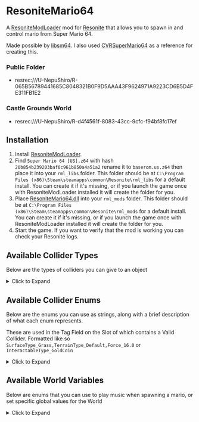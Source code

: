 # ResoniteMario64

A [ResoniteModLoader](https://github.com/resonite-modding-group/ResoniteModLoader) mod
for [Resonite](https://resonite.com/) that allows you to spawn in and control mario from Super Mario 64.

Made possible by [libsm64](https://github.com/libsm64/libsm64).
I also used [CVRSuperMario64](https://github.com/kafeijao/Kafe_CVR_Mods/tree/master/CVRSuperMario64) as a reference for
creating this.

### Public Folder

- resrec:///U-NepuShiro/R-065B56789441685C8048321B0F9D5AAA43F9624971A9223CD6B5D4FE311FB1E2

### Castle Grounds World

- resrec:///U-NepuShiro/R-d4f4561f-8083-43cc-9cfc-f94bf8fc17ef

## Installation

1. Install [ResoniteModLoader](https://github.com/resonite-modding-group/ResoniteModLoader).
2. Find `Super Mario 64 [US].z64` with hash `20b854b239203baf6c961b850a4a51a2` rename it to `baserom.us.z64` then place
   it into your `rml_libs` folder. This folder should be at
   `C:\Program Files (x86)\Steam\steamapps\common\Resonite\rml_libs` for a default install. You can create it if it's
   missing, or if you launch the game once with ResoniteModLoader installed it will create the folder for you.
3. Place [ResoniteMario64.dll](https://github.com/art0007i/ResoniteMario64/releases/latest/download/ResoniteMario64.dll)
   into your `rml_mods` folder. This folder should be at
   `C:\Program Files (x86)\Steam\steamapps\common\Resonite\rml_mods` for a default install. You can create it if it's
   missing, or if you launch the game once with ResoniteModLoader installed it will create the folder for you.
4. Start the game. If you want to verify that the mod is working you can check your Resonite logs.

## Available Collider Types

Below are the types of colliders you can give to an object

<details>
  <summary>Click to Expand</summary>

### StaticCollider

- Tag: `"SM64 StaticCollider"` or `"SM64 Collider"`
- Collider must be enabled and active.
- Collider can be one of: Type `Static`, Type `Active`, or `CharacterCollider == true`

---

### DynamicCollider

- Tag: `"SM64 DynamicCollider"`
- Collider must be enabled and active.
- Collider type can **not** be a trigger.

---

### Interactable

- Tag: `"SM64 Interactable"`
- Collider must be enabled.

---

### WaterBox

- Tag: `"SM64 WaterBox"`
- Collider must be enabled and active.

---

### Teleporter

- Soon™️

---

</details>

## Available Collider Enums

Below are the enums you can use as strings, along with a brief description of what each enum represents.

These are used in the Tag Field on the Slot of which contains a Valid Collider. Formatted like so `SurfaceType_Grass,TerrainType_Default,Force_16.0` or `InteractableType_GoldCoin`

<details>
  <summary>Click to Expand</summary>

### TerrainType_(Enum)

Defines the type of terrain for collision and environmental behavior.

| Enum Name | Description                             |
|-----------|-----------------------------------------|
| Grass     | Standard grassy terrain                 |
| Stone     | Rocky or stone terrain                  |
| Snow      | Snow-covered terrain                    |
| Sand      | Sandy terrain                           |
| Spooky    | Wood terrain                            |
| Water     | Water surfaces                          |
| Slide     | Slide surfaces (icy or slippery slopes) |

---

### SurfaceType_(Enum)

Specifies various surface properties affecting player interaction, camera behavior, and environmental effects.

| Enum Name              | Description / Usage                           |
|------------------------|-----------------------------------------------|
| Default                | Normal environment surface                    |
| Burning                | Lava or damaging hot surface                  |
| Hangable               | Ceiling surfaces that can be climbed          |
| Slow                   | Surfaces that slow Mario down (unused)        |
| DeathPlane             | Instant death floor                           |
| CloseCamera            | Areas that force close camera behavior        |
| Water                  | Water surfaces (non-flowing)                  |
| FlowingWater           | Flowing water surfaces                        |
| Intangible             | Non-solid, intangible surfaces                |
| VerySlippery           | Very slippery surfaces, like slides           |
| Slippery               | Slippery surfaces                             |
| NotSlippery            | Non-slippery, climbable surfaces              |
| TtmVines               | Vines in Tall, Tall Mountain                  |
| MgrMusic               | Triggers Merry-Go-Round music                 |
| ShallowQuicksand       | Shallow quicksand                             |
| DeepQuicksand          | Deep quicksand (lethal)                       |
| InstantQuicksand       | Instant death quicksand                       |
| DeepMovingQuicksand    | Flowing deep quicksand                        |
| ShallowMovingQuicksand | Flowing shallow quicksand                     |
| Quicksand              | Moving quicksand                              |
| MovingQuicksand        | Flowing quicksand                             |
| WallMisc               | Walls, camera adjusters, warp pipes           |
| NoiseDefault           | Floor with noise texture                      |
| NoiseSlippery          | Slippery floor with noise                     |
| HorizontalWind         | Surfaces with horizontal wind effects         |
| InstantMovingQuicksand | Flowing instant death quicksand               |
| Ice                    | Slippery ice surfaces                         |
| Hard                   | Hard floor that causes fall damage            |
| TimerStart             | Timer start area (Peach’s secret slide)       |
| TimerEnd               | Timer end area (Peach’s secret slide)         |
| HardSlippery           | Hard and slippery floor                       |
| HardVerySlippery       | Hard and very slippery floor                  |
| HardNotSlippery        | Hard and non-slippery floor                   |
| VerticalWind           | Areas with vertical wind and death below      |
| BossFightCamera        | Wide camera for boss fights                   |
| CameraFreeRoam         | Free roam camera surfaces                     |
| Thi3Wallkick           | Surface for wall kicks in Tall, Tall Mountain |
| Camera8Dir             | Surfaces enabling far camera                  |
| CameraMiddle           | Camera returns to middle position             |
| CameraRotateRight      | Camera rotates right                          |
| CameraRotateLeft       | Camera rotates left                           |
| CameraBoundary         | Limits camera movement                        |
| NoiseVerySlippery73    | Unused very slippery floor with noise         |
| NoiseVerySlippery74    | Unused very slippery floor with noise         |
| NoiseVerySlippery      | Very slippery floor with noise                |
| NoCamCollision         | Surface with no camera collision              |
| NoCamCollision77       | Unused no camera collision surface            |
| NoCamColVerySlippery   | No cam collision, very slippery with noise    |
| NoCamColSlippery       | No cam collision, slippery with noise         |
| Switch                 | Surface for switches and Dorrie               |
| VanishCapWalls         | Walls passable only with Vanish Cap           |
| Trapdoor               | Bowser’s trapdoor surface                     |

---

### InteractableType_(Enum)

Represents different interactable objects and items within the game.

| Enum Name | Description                 |
|-----------|-----------------------------|
| None      | No interactable             |
| GoldCoin  | Standard coin               |
| RedCoin   | Red coin                    |
| BlueCoin  | Blue coin                   |
| Star      | Power star                  |
| NormalCap | Normal Mario cap            |
| VanishCap | Vanish Cap                  |
| MetalCap  | Metal Cap                   |
| WingCap   | Wing Cap                    |
| Damage    | Damage-causing interactable |

You can extend these by appending a number to represent different variations or specific events/damage types. For
example:

- `Damage0`, `Damage1`, `Damage2`, etc., can represent different damage strengths.
- `RedCoin0`, `RedCoin1`, `RedCoin2`, etc., can play the different red coin sounds.

---

### Force_(speed.angle)

You can specify forces applied from colliders:

- **speed**: The magnitude of the force applied (0–255).
- **angle**: The direction of the force encoded as an 8-bit value (0–255), representing an angle in degrees scaled to 256 units per full rotation (360°).


| Speed | Angle | Description                              | Encoded force (hex) |
|-------|-------|------------------------------------------|---------------------|
| 16    | 0     | Low force forward (0°)                   | 0x1000              |
| 64    | 64    | Medium force to the right (~90°)         | 0x4040              |
| 128   | 128   | Strong force backward (~180°)            | 0x8080              |
| 255   | 255   | Maximum force nearly full circle (~359°) | 0xFFFF              |

---

</details>

## Available World Variables

Below are enums that you can use to play music when spawning a mario, or set specific global values for the World

<details>
<summary>Click to Expand</summary>

### SM64Music

Enumerates music sequences used for different game events, levels, menus, and cutscenes. Variations represent alternate
versions of the same music sequence.

| Enum Name                | Variation                         | Description / Usage Location                   |
|--------------------------|-----------------------------------|------------------------------------------------|
| SoundPlayer              | SoundPlayerVariation              | Basic sound player                             |
| EventCutsceneCollectStar | EventCutsceneCollectStarVariation | Star collection cutscene                       |
| MenuTitleScreen          | MenuTitleScreenVariation          | Title screen menu music                        |
| LevelGrass               | LevelGrassVariation               | Bob-omb Battlefield and similar grassy levels  |
| LevelInsideCastle        | LevelInsideCastleVariation        | Inside Peach's Castle                          |
| LevelWater               | LevelWaterVariation               | Water-themed levels                            |
| LevelHot                 | LevelHotVariation                 | Hot/Lava levels like Lethal Lava Land          |
| LevelBossKoopa           | LevelBossKoopaVariation           | Koopa boss fights                              |
| LevelSnow                | LevelSnowVariation                | Snow levels like Cool, Cool Mountain           |
| LevelSlide               | LevelSlideVariation               | Slide levels (e.g., Cool, Cool Mountain slide) |
| LevelSpooky              | LevelSpookyVariation              | Spooky levels like Big Boo's Haunt             |
| EventPiranhaPlant        | EventPiranhaPlantVariation        | Piranha Plant events                           |
| LevelUnderground         | LevelUndergroundVariation         | Underground levels                             |
| MenuStarSelect           | MenuStarSelectVariation           | Star selection screen                          |
| EventPowerup             | EventPowerupVariation             | Power-up collection music                      |
| EventMetalCap            | EventMetalCapVariation            | Metal Cap music                                |
| EventKoopaMessage        | EventKoopaMessageVariation        | Koopa messages                                 |
| LevelKoopaRoad           | LevelKoopaRoadVariation           | Koopa Road level                               |
| EventHighScore           | EventHighScoreVariation           | High score music                               |
| EventMerryGoRound        | EventMerryGoRoundVariation        | Merry-Go-Round event                           |
| EventRace                | EventRaceVariation                | Racing events                                  |
| EventCutsceneStarSpawn   | EventCutsceneStarSpawnVariation   | Star spawn cutscene                            |
| EventBoss                | EventBossVariation                | Boss battle music                              |
| EventCutsceneCollectKey  | EventCutsceneCollectKeyVariation  | Key collection cutscene                        |
| EventEndlessStairs       | EventEndlessStairsVariation       | Endless stairs area                            |
| LevelBossKoopaFinal      | LevelBossKoopaFinalVariation      | Final Koopa boss battle                        |
| EventCutsceneCredits     | EventCutsceneCreditsVariation     | End credits music                              |
| EventSolvePuzzle         | EventSolvePuzzleVariation         | Puzzle solving events                          |
| EventToadMessage         | EventToadMessageVariation         | Toad message scenes                            |
| EventPeachMessage        | EventPeachMessageVariation        | Peach message scenes                           |
| EventCutsceneIntro       | EventCutsceneIntroVariation       | Intro cutscene                                 |
| EventCutsceneVictory     | EventCutsceneVictoryVariation     | Victory cutscene                               |
| EventCutsceneEnding      | EventCutsceneEndingVariation      | Ending cutscene                                |
| MenuFileSelect           | MenuFileSelectVariation           | File select screen                             |
| EventCutsceneLakitu      | EventCutsceneLakituVariation      | Lakitu cutscene                                |
| None                     |                                   | No music / default                             |

---

### Scale

The global scale factor applied to all Mario characters when they first spawn in the world. This controls how large or small every player's Mario appears initially.

---

### WaterLevel

The global water height level within the world. This determines the vertical position of the water surface that affects gameplay, such as swimming or drowning mechanics.

---

### GasLevel

The global gas height level within the world. This represents the vertical position of a gas layer that may affect the player, such as causing damage or impairing movement if entered.

---
</details>